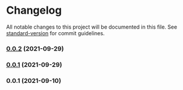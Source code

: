 # Changelog

All notable changes to this project will be documented in this file. See [standard-version](https://github.com/conventional-changelog/standard-version) for commit guidelines.

### [0.0.2](https://github.com/meness/slapdash-commands/compare/v1.0.6...v0.0.2) (2021-09-29)

### [0.0.1](https://github.com/meness/slapdash-commands/compare/v1.0.5...v0.0.1) (2021-09-29)

### 0.0.1 (2021-09-10)
